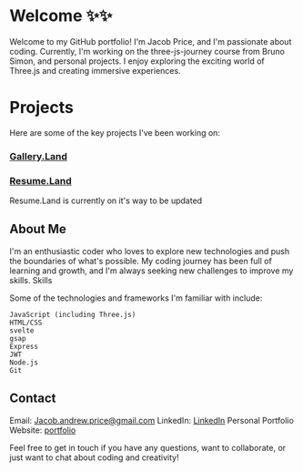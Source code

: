 # Welcome ✨✨

Welcome to my GitHub portfolio! I'm Jacob Price, and I'm passionate about coding. Currently, I'm working on the three-js-journey course from Bruno Simon, and personal projects. I enjoy exploring the exciting world of Three.js and creating immersive experiences.

# Projects

Here are some of the key projects I've been working on:
### [Gallery.Land](https://github.com/Jake7208/TheGallery.Land)
### [Resume.Land](https://github.com/Jake7208/Resume_Bussiness) 
Resume.Land is currently on it's way to be updated

<!-- Feel free to add more projects if you want -->
## About Me

I'm an enthusiastic coder who loves to explore new technologies and push the boundaries of what's possible. My coding journey has been full of learning and growth, and I'm always seeking new challenges to improve my skills.
Skills

Some of the technologies and frameworks I'm familiar with include:

    JavaScript (including Three.js)
    HTML/CSS
    svelte
    gsap
    Express
    JWT
    Node.js
    Git

## Contact

Email: Jacob.andrew.price@gmail.com
LinkedIn: [LinkedIn](https://www.linkedin.com/in/jacob-price1/)
Personal Portfolio Website: [portfolio](https://jacobprice.dad)

Feel free to get in touch if you have any questions, want to collaborate, or just want to chat about coding and creativity!
